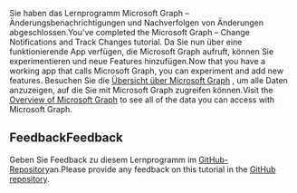 <!-- markdownlint-disable MD002 MD041 -->

<span data-ttu-id="21529-101">Sie haben das Lernprogramm Microsoft Graph – Änderungsbenachrichtigungen und Nachverfolgen von Änderungen abgeschlossen.</span><span class="sxs-lookup"><span data-stu-id="21529-101">You've completed the Microsoft Graph – Change Notifications and Track Changes tutorial.</span></span> <span data-ttu-id="21529-102">Da Sie nun über eine funktionierende App verfügen, die Microsoft Graph aufruft, können Sie experimentieren und neue Features hinzufügen.</span><span class="sxs-lookup"><span data-stu-id="21529-102">Now that you have a working app that calls Microsoft Graph, you can experiment and add new features.</span></span> <span data-ttu-id="21529-103">Besuchen Sie die [Übersicht über Microsoft Graph](https://docs.microsoft.com/graph/overview) , um alle Daten anzuzeigen, auf die Sie mit Microsoft Graph zugreifen können.</span><span class="sxs-lookup"><span data-stu-id="21529-103">Visit the [Overview of Microsoft Graph](https://docs.microsoft.com/graph/overview) to see all of the data you can access with Microsoft Graph.</span></span>

## <a name="feedback"></a><span data-ttu-id="21529-104">Feedback</span><span class="sxs-lookup"><span data-stu-id="21529-104">Feedback</span></span>

<span data-ttu-id="21529-105">Geben Sie Feedback zu diesem Lernprogramm im [GitHub-Repository](https://github.com/microsoftgraph/msgraph-training-changenotifications)an.</span><span class="sxs-lookup"><span data-stu-id="21529-105">Please provide any feedback on this tutorial in the [GitHub repository](https://github.com/microsoftgraph/msgraph-training-changenotifications).</span></span>